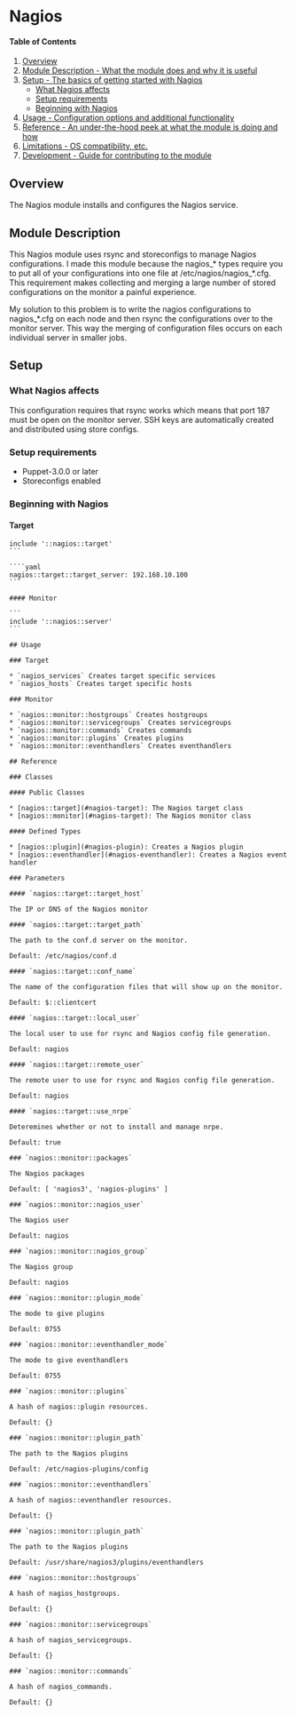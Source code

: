 # Nagios

#### Table of Contents

1. [Overview](#overview)
2. [Module Description - What the module does and why it is useful](#module-description)
3. [Setup - The basics of getting started with Nagios](#setup)
    * [What Nagios affects](#what-Nagios-affects)
    * [Setup requirements](#setup-requirements)
    * [Beginning with Nagios](#beginning-with-Nagios)
4. [Usage - Configuration options and additional functionality](#usage)
5. [Reference - An under-the-hood peek at what the module is doing and how](#reference)
6. [Limitations - OS compatibility, etc.](#limitations)
7. [Development - Guide for contributing to the module](#development)

## Overview

The Nagios module installs and configures the Nagios service.

## Module Description

This Nagios module uses rsync and storeconfigs to manage Nagios configurations. I made this
module because the nagios_* types require you to put all of your configurations into
one file at /etc/nagios/nagios_*.cfg. This requirement makes collecting and merging a large
number of stored configurations on the monitor a painful experience.

My solution to this problem is to write the nagios configurations to nagios_*.cfg on each
node and then rsync the configurations over to the monitor server. This way the merging of
configuration files occurs on each individual server in smaller jobs.

## Setup

### What Nagios affects

This configuration requires that rsync works which means that port 187 must be open on the
monitor server. SSH keys are automatically created and distributed using store configs.

### Setup requirements

* Puppet-3.0.0 or later
* Storeconfigs enabled

### Beginning with Nagios

#### Target

````puppet
include '::nagios::target'
```

````yaml
nagios::target::target_server: 192.168.10.100
```

#### Monitor

```
include '::nagios::server'
```

## Usage

### Target

* `nagios_services` Creates target specific services
* `nagios_hosts` Creates target specific hosts

### Monitor

* `nagios::monitor::hostgroups` Creates hostgroups
* `nagios::monitor::servicegroups` Creates servicegroups
* `nagios::monitor::commands` Creates commands
* `nagios::monitor::plugins` Creates plugins
* `nagios::monitor::eventhandlers` Creates eventhandlers

## Reference

### Classes

#### Public Classes

* [nagios::target](#nagios-target): The Nagios target class
* [nagios::monitor](#nagios-target): The Nagios monitor class

#### Defined Types

* [nagios::plugin](#nagios-plugin): Creates a Nagios plugin
* [nagios::eventhandler](#nagios-eventhandler): Creates a Nagios event handler

### Parameters

#### `nagios::target::target_host`

The IP or DNS of the Nagios monitor

#### `nagios::target::target_path`

The path to the conf.d server on the monitor.

Default: /etc/nagios/conf.d

#### `nagios::target::conf_name`

The name of the configuration files that will show up on the monitor.

Default: $::clientcert

#### `nagios::target::local_user`

The local user to use for rsync and Nagios config file generation.

Default: nagios

#### `nagios::target::remote_user`

The remote user to use for rsync and Nagios config file generation.

Default: nagios

#### `nagios::target::use_nrpe`

Deteremines whether or not to install and manage nrpe.

Default: true

### `nagios::monitor::packages`

The Nagios packages

Default: [ 'nagios3', 'nagios-plugins' ]

### `nagios::monitor::nagios_user`

The Nagios user

Default: nagios

### `nagios::monitor::nagios_group`

The Nagios group

Default: nagios

### `nagios::monitor::plugin_mode`

The mode to give plugins

Default: 0755

### `nagios::monitor::eventhandler_mode`

The mode to give eventhandlers

Default: 0755

### `nagios::monitor::plugins`

A hash of nagios::plugin resources.

Default: {}

### `nagios::monitor::plugin_path`

The path to the Nagios plugins

Default: /etc/nagios-plugins/config

### `nagios::monitor::eventhandlers`

A hash of nagios::eventhandler resources.

Default: {}

### `nagios::monitor::plugin_path`

The path to the Nagios plugins

Default: /usr/share/nagios3/plugins/eventhandlers

### `nagios::monitor::hostgroups`

A hash of nagios_hostgroups.

Default: {}

### `nagios::monitor::servicegroups`

A hash of nagios_servicegroups.

Default: {}

### `nagios::monitor::commands`

A hash of nagios_commands.

Default: {}
